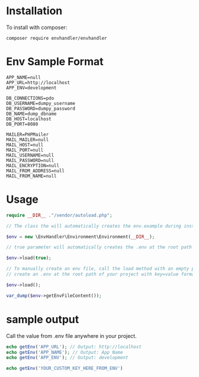 # Installation
To install with composer:
```
composer require envhandler/envhandler
```
# Env Sample Format
```.env
APP_NAME=null
APP_URL=http://localhost
APP_ENV=development

DB_CONNECTIONS=pdo
DB_USERNAME=dumpy_username
DB_PASSWORD=dumpy_password
DB_NAME=dump_dbname
DB_HOST=localhost
DB_PORT=8080

MAILER=PHPMailer
MAIL_MAILER=null
MAIL_HOST=null
MAIL_PORT=null
MAIL_USERNAME=null
MAIL_PASSWORD=null
MAIL_ENCRYPTION=null
MAIL_FROM_ADDRESS=null
MAIL_FROM_NAME=null
```
# Usage

```php
require __DIR__ ."/vendor/autoload.php";

// The class the will automatically creates the env.example during instantiation.

$env = new \EnvHandler\Environment\Environment(__DIR__);
```
```php
// true parameter will automatically creates the .env at the root path of the your project with the value from .env.example

$env->load(true);
```
```php
// To manually create an env file, call the load method with an empty parameter.
// create an .env at the root path of your project with key=value format.

$env->load();
```
```php
var_dump($env->getEnvFileContent());
```
# sample output
Call the value from .env file anywhere in your project.
```php
echo getEnv('APP_URL'); // Output: http://localhost
echo getEnv('APP_NAME'); // Output: App Name
echo getEnv('APP_ENV'); // Output: development

echo getEnv('YOUR_CUSTOM_KEY_HERE_FROM_ENV')
```

